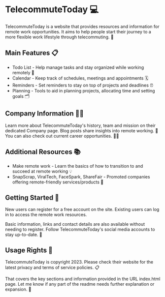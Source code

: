 # TelecommuteToday 💻

TelecommuteToday is a website that provides resources and information for remote work opportunities. It aims to help people start their journey to a more flexible work lifestyle through telecommuting. 🏡

## Main Features 📋

- Todo List - Help manage tasks and stay organized while working remotely 📝
- Calendar - Keep track of schedules, meetings and appointments    🗓
- Reminders - Set reminders to stay on top of projects and deadlines ⏰ 
- Planning - Tools to aid in planning projects, allocating time and setting goals 🗂

## Company Information 👩‍💼

Learn more about TelecommuteToday's history, team and mission on their dedicated Company page. Blog posts share insights into remote working. 💬 You can also check out current career opportunities. 👩‍💻

## Additional Resources 📚

- Make remote work - Learn the basics of how to transition to and succeed at remote working 💡
- SnapScrap, ViralTech, FaceSpark, ShareFair - Promoted companies offering remote-friendly services/products 🤝  

## Getting Started 🚀

New users can register for a free account on the site. Existing users can log in to access the remote work resources. 

Basic information, links and contact details are also available without needing to register. Follow TelecommuteToday's social media accounts to stay up-to-date. 📣 

## Usage Rights 📄

TelecommuteToday is copyright 2023. Please check their website for the latest privacy and terms of service policies. 📋

That covers the key sections and information provided in the URL index.html page. Let me know if any part of the readme needs further explanation or expansion. 🙂
